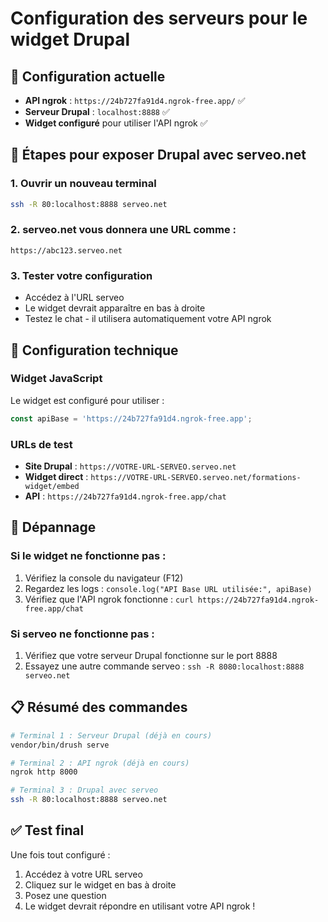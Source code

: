 # Configuration des serveurs pour le widget Drupal

## 🎯 Configuration actuelle

- **API ngrok** : `https://24b727fa91d4.ngrok-free.app/` ✅
- **Serveur Drupal** : `localhost:8888` ✅
- **Widget configuré** pour utiliser l'API ngrok ✅

## 🚀 Étapes pour exposer Drupal avec serveo.net

### 1. Ouvrir un nouveau terminal
```bash
ssh -R 80:localhost:8888 serveo.net
```

### 2. serveo.net vous donnera une URL comme :
```
https://abc123.serveo.net
```

### 3. Tester votre configuration
- Accédez à l'URL serveo
- Le widget devrait apparaître en bas à droite
- Testez le chat - il utilisera automatiquement votre API ngrok

## 🔧 Configuration technique

### Widget JavaScript
Le widget est configuré pour utiliser :
```javascript
const apiBase = 'https://24b727fa91d4.ngrok-free.app';
```

### URLs de test
- **Site Drupal** : `https://VOTRE-URL-SERVEO.serveo.net`
- **Widget direct** : `https://VOTRE-URL-SERVEO.serveo.net/formations-widget/embed`
- **API** : `https://24b727fa91d4.ngrok-free.app/chat`

## 🐛 Dépannage

### Si le widget ne fonctionne pas :
1. Vérifiez la console du navigateur (F12)
2. Regardez les logs : `console.log("API Base URL utilisée:", apiBase)`
3. Vérifiez que l'API ngrok fonctionne : `curl https://24b727fa91d4.ngrok-free.app/chat`

### Si serveo ne fonctionne pas :
1. Vérifiez que votre serveur Drupal fonctionne sur le port 8888
2. Essayez une autre commande serveo : `ssh -R 8080:localhost:8888 serveo.net`

## 📋 Résumé des commandes

```bash
# Terminal 1 : Serveur Drupal (déjà en cours)
vendor/bin/drush serve

# Terminal 2 : API ngrok (déjà en cours)  
ngrok http 8000

# Terminal 3 : Drupal avec serveo
ssh -R 80:localhost:8888 serveo.net
```

## ✅ Test final

Une fois tout configuré :
1. Accédez à votre URL serveo
2. Cliquez sur le widget en bas à droite
3. Posez une question
4. Le widget devrait répondre en utilisant votre API ngrok !
